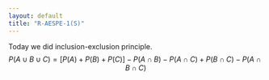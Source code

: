 ```yaml
---
layout: default
title: "R-AESPE-1(S)"
---
```


Today we did inclusion-exclusion principle.
$$P(A\cup B\cup C) = [P(A)+P(B)+P(C)]-P(A\cap B)-P(A\cap C)+P(B\cap C)-P(A\cap B\cap C)$$